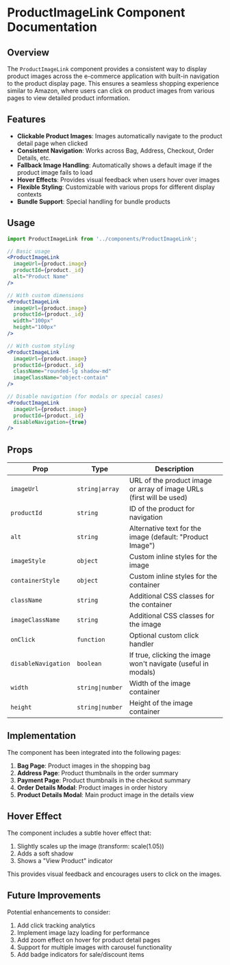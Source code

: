# ProductImageLink Component Documentation

## Overview

The `ProductImageLink` component provides a consistent way to display product images across the e-commerce application with built-in navigation to the product display page. This ensures a seamless shopping experience similar to Amazon, where users can click on product images from various pages to view detailed product information.

## Features

- **Clickable Product Images**: Images automatically navigate to the product detail page when clicked
- **Consistent Navigation**: Works across Bag, Address, Checkout, Order Details, etc.
- **Fallback Image Handling**: Automatically shows a default image if the product image fails to load
- **Hover Effects**: Provides visual feedback when users hover over images
- **Flexible Styling**: Customizable with various props for different display contexts
- **Bundle Support**: Special handling for bundle products

## Usage

```jsx
import ProductImageLink from '../components/ProductImageLink';

// Basic usage
<ProductImageLink 
  imageUrl={product.image} 
  productId={product._id} 
  alt="Product Name"
/>

// With custom dimensions
<ProductImageLink 
  imageUrl={product.image} 
  productId={product._id}
  width="100px"
  height="100px"
/>

// With custom styling
<ProductImageLink 
  imageUrl={product.image} 
  productId={product._id}
  className="rounded-lg shadow-md" 
  imageClassName="object-contain"
/>

// Disable navigation (for modals or special cases)
<ProductImageLink 
  imageUrl={product.image} 
  productId={product._id}
  disableNavigation={true}
/>
```

## Props

| Prop | Type | Description |
|------|------|-------------|
| `imageUrl` | `string\|array` | URL of the product image or array of image URLs (first will be used) |
| `productId` | `string` | ID of the product for navigation |
| `alt` | `string` | Alternative text for the image (default: "Product Image") |
| `imageStyle` | `object` | Custom inline styles for the image |
| `containerStyle` | `object` | Custom inline styles for the container |
| `className` | `string` | Additional CSS classes for the container |
| `imageClassName` | `string` | Additional CSS classes for the image |
| `onClick` | `function` | Optional custom click handler |
| `disableNavigation` | `boolean` | If true, clicking the image won't navigate (useful in modals) |
| `width` | `string\|number` | Width of the image container |
| `height` | `string\|number` | Height of the image container |

## Implementation

The component has been integrated into the following pages:

1. **Bag Page**: Product images in the shopping bag
2. **Address Page**: Product thumbnails in the order summary 
3. **Payment Page**: Product thumbnails in the checkout summary
4. **Order Details Modal**: Product images in order history
5. **Product Details Modal**: Main product image in the details view

## Hover Effect

The component includes a subtle hover effect that:

1. Slightly scales up the image (transform: scale(1.05))
2. Adds a soft shadow
3. Shows a "View Product" indicator

This provides visual feedback and encourages users to click on the images.

## Future Improvements

Potential enhancements to consider:

1. Add click tracking analytics
2. Implement image lazy loading for performance
3. Add zoom effect on hover for product detail pages
4. Support for multiple images with carousel functionality
5. Add badge indicators for sale/discount items
